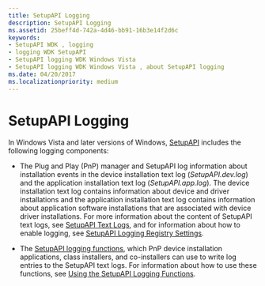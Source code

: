 ```yaml
---
title: SetupAPI Logging
description: SetupAPI Logging
ms.assetid: 25beff4d-742a-4d46-bb91-16b3e14f2d6c
keywords:
- SetupAPI WDK , logging
- logging WDK SetupAPI
- SetupAPI logging WDK Windows Vista
- SetupAPI logging WDK Windows Vista , about SetupAPI logging
ms.date: 04/20/2017
ms.localizationpriority: medium
---
```


# SetupAPI Logging


In Windows Vista and later versions of Windows, [SetupAPI](setupapi.md) includes the following logging components:

-   The Plug and Play (PnP) manager and SetupAPI log information about installation events in the device installation text log (*SetupAPI.dev.log*) and the application installation text log (*SetupAPI.app.log*). The device installation text log contains information about device and driver installations and the application installation text log contains information about application software installations that are associated with device driver installations. For more information about the content of SetupAPI text logs, see [SetupAPI Text Logs](setupapi-text-logs.md), and for information about how to enable logging, see [SetupAPI Logging Registry Settings](setupapi-logging-registry-settings.md).

-   The [SetupAPI logging functions](https://msdn.microsoft.com/library/windows/hardware/ff550878), which PnP device installation applications, class installers, and co-installers can use to write log entries to the SetupAPI text logs. For information about how to use these functions, see [Using the SetupAPI Logging Functions](using-the-setupapi-logging-functions.md).

 

 





